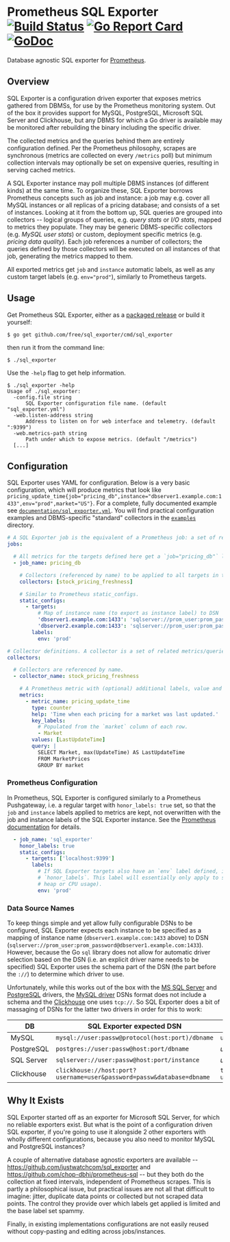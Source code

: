 # Prometheus SQL Exporter [![Build Status](https://travis-ci.org/free/sql_exporter.svg)](https://travis-ci.org/free/sql_exporter) [![Go Report Card](https://goreportcard.com/badge/github.com/free/sql_exporter)](https://goreportcard.com/report/github.com/free/sql_exporter) [![GoDoc](https://godoc.org/github.com/free/sql_exporter?status.svg)](https://godoc.org/github.com/free/sql_exporter)

Database agnostic SQL exporter for [Prometheus](https://prometheus.io).

## Overview

SQL Exporter is a configuration driven exporter that exposes metrics gathered from DBMSs, for use by the Prometheus
monitoring system. Out of the box it provides support for MySQL, PostgreSQL, Microsoft SQL Server and Clickhouse, but
any DBMS for which a Go driver is available may be monitored after rebuilding the binary including the specific driver.

The collected metrics and the queries behind them are entirely configuration defined. Per the Prometheus philosophy,
scrapes are synchronous (metrics are collected on every `/metrics` poll) but minimum collection intervals may optionally
be set on expensive queries, resulting in serving cached metrics.

A SQL Exporter instance may poll multiple DBMS instances (of different kinds) at the same time. To organize these, SQL
Exporter borrows Prometheus concepts such as job and instance: a job may e.g. cover all MySQL instances or all replicas
of a pricing database; and consists of a set of instances. Looking at it from the bottom up, SQL queries are grouped
into collectors -- logical groups of queries, e.g. _query stats_ or _I/O stats_, mapped to metrics they populate. They
may be generic DBMS-specific collectors (e.g. _MySQL user stats_) or custom, deployment specific metrics (e.g. _pricing
data quality_). Each job references a number of collectors; the queries defined by those collectors will be executed on
all instances of that job, generating the metrics mapped to them.

All exported metrics get `job` and `instance` automatic labels, as well as any custom target labels (e.g. `env="prod"`),
similarly to Prometheus targets.

## Usage

Get Prometheus SQL Exporter, either as a [packaged release](https://github.com/free/sql_exporter/releases/latest) or
build it yourself:

```
$ go get github.com/free/sql_exporter/cmd/sql_exporter
```

then run it from the command line:

```
$ ./sql_exporter
```

Use the `-help` flag to get help information.

```
$ ./sql_exporter -help
Usage of ./sql_exporter:
  -config.file string
      SQL Exporter configuration file name. (default "sql_exporter.yml")
  -web.listen-address string
      Address to listen on for web interface and telemetry. (default ":9399")
  -web.metrics-path string
      Path under which to expose metrics. (default "/metrics")
  [...]
```

## Configuration

SQL Exporter uses YAML for configuration. Below is a very basic configuration, which will produce metrics that look like
`pricing_update_time{job="pricing_db",instance="dbserver1.example.com:1433",env="prod",market="US"}`. For a complete,
fully documented example see
[`documentation/sql_exporter.yml`](https://github.com/free/sql_exporter/tree/master/documentation/sql_exporter.yml).
You will find practical configuration examples and DBMS-specific "standard" collectors in the
[`examples`](https://github.com/free/sql_exporter/tree/master/examples) directory.

```yaml
# A SQL Exporter job is the equivalent of a Prometheus job: a set of related DB instances.
jobs:

  # All metrics for the targets defined here get a `job="pricing_db"` label.
  - job_name: pricing_db

    # Collectors (referenced by name) to be applied to all targets in this job.
    collectors: [stock_pricing_freshness]

    # Similar to Prometheus static_configs.
    static_configs:
      - targets:
          # Map of instance name (to export as instance label) to DSN
          'dbserver1.example.com:1433': 'sqlserver://prom_user:prom_password@dbserver1.example.com:1433'
          'dbserver2.example.com:1433': 'sqlserver://prom_user:prom_password@dbserver2.example.com:1433'
        labels:
          env: 'prod'

# Collector definitions. A collector is a set of related metrics/queries that are collected together.
collectors:

  # Collectors are referenced by name.
  - collector_name: stock_pricing_freshness

    # A Prometheus metric with (optional) additional labels, value and labels populated from one query.
    metrics:
      - metric_name: pricing_update_time
        type: counter
        help: 'Time when each pricing for a market was last updated.'
        key_labels:
          # Populated from the `market` column of each row.
          - Market
        values: [LastUpdateTime]
        query: |
          SELECT Market, max(UpdateTime) AS LastUpdateTime
          FROM MarketPrices
          GROUP BY market
```

### Prometheus Configuration

In Prometheus, SQL Exporter is configured similarly to a Prometheus Pushgateway, i.e. a regular target with
`honor_labels: true` set, so that the `job` and `instance` labels applied to metrics are kept, not overwritten with
the job and instance labels of the SQL Exporter instance. See the [Prometheus documentation](
https://prometheus.io/docs/prometheus/latest/configuration/configuration/#scrape_config) for details.

```yaml
  - job_name: 'sql_exporter'
    honor_labels: true
    static_configs:
      - targets: ['localhost:9399']
        labels:
          # If SQL Exporter targets also have an `env` label defined, it will override this because of
          # `honor_labels`. This label will essentially only apply to sql_exporter's own metrics (e.g.
          # heap or CPU usage).
          env: 'prod'
```

### Data Source Names

To keep things simple and yet allow fully configurable DSNs to be configured, SQL Exporter expects each instance to be
specified as a mapping of instance name (`dbserver1.example.com:1433` above) to DSN
(`sqlserver://prom_user:prom_password@dbserver1.example.com:1433`). However, because the Go `sql` library does not allow
for automatic driver selection based on the DSN (i.e. an explicit driver name needs to be specified) SQL Exporter uses
the schema part of the DSN (the part before the `://`) to determine which driver to use.

Unfortunately, while this works out of the box with the [MS SQL Server](https://github.com/denisenkom/go-mssqldb) and
[PostgreSQL](github.com/lib/pq) drivers, the [MySQL driver](github.com/go-sql-driver/mysql) DSNs format does not include
a schema and the [Clickhouse](github.com/kshvakov/clickhouse) one uses `tcp://`. So SQL Exporter does a bit of massaging
of DSNs for the latter two drivers in order for this to work:


DB | SQL Exporter expected DSN | Driver sees
---|---|---
MySQL | `mysql://user:passw@protocol(host:port)/dbname` | `user:passw@protocol(host:port)/dbname`
PostgreSQL | `postgres://user:passw@host:port/dbname` | _unchanged_
SQL Server | `sqlserver://user:passw@host:port/instance` | _unchanged_
Clickhouse | `clickhouse://host:port?username=user&password=passw&database=dbname` | `tcp://host:port?username=user&password=passw&database=dbname`

## Why It Exists

SQL Exporter started off as an exporter for Microsoft SQL Server, for which no reliable exporters exist. But what is
the point of a configuration driven SQL exporter, if you're going to use it alongside 2 other exporters with wholly
different configurations, because you also need to monitor MySQL and PostgreSQL instances?

A couple of alternative database agnostic exporters are available -- https://github.com/justwatchcom/sql_exporter and
https://github.com/chop-dbhi/prometheus-sql -- but they both do the collection at fixed intervals, independent of
Prometheus scrapes. This is partly a philosophical issue, but practical issues are not all that difficult to imagine:
jitter, duplicate data points or collected but not scraped data points. The control they provide over which labels get
applied is limited and the base label set spammy.

Finally, in existing implementations configurations are not easily reused without copy-pasting and editing across
jobs/instances.
